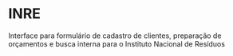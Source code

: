 # INRE
Interface para formulário de cadastro de clientes, preparação de orçamentos e busca interna para o Instituto Nacional de Resíduos
